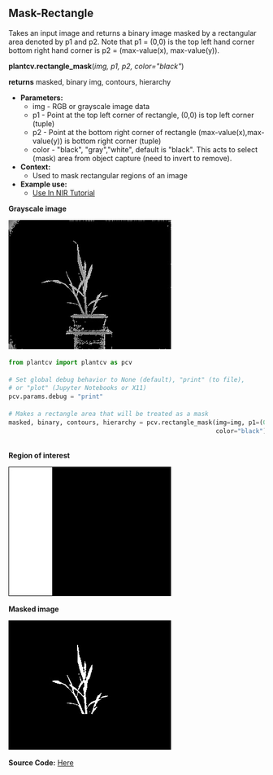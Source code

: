 ## Mask-Rectangle

Takes an input image and returns a binary image masked by a rectangular area denoted by p1 and p2. 
Note that p1 = (0,0) is the top left hand corner bottom right hand corner is p2 = (max-value(x), max-value(y)).

**plantcv.rectangle_mask**(*img, p1, p2, color="black"*)

**returns** masked, binary img, contours, hierarchy 

- **Parameters:**
    - img - RGB or grayscale image data
    - p1 - Point at the top left corner of rectangle, (0,0) is top left corner (tuple)
    - p2 - Point at the bottom right corner of rectangle (max-value(x),max-value(y)) is bottom right corner (tuple)
    - color - "black", "gray","white", default is "black". This acts to select (mask) area from object capture (need to invert to remove).
- **Context:**
    - Used to mask rectangular regions of an image
- **Example use:**
    - [Use In NIR Tutorial](nir_tutorial.md)
    
**Grayscale image**

![Screenshot](img/documentation_images/rectangle_mask/grayscale_image.jpg) 

```python
from plantcv import plantcv as pcv

# Set global debug behavior to None (default), "print" (to file), 
# or "plot" (Jupyter Notebooks or X11)
pcv.params.debug = "print"

# Makes a rectangle area that will be treated as a mask
masked, binary, contours, hierarchy = pcv.rectangle_mask(img=img, p1=(0,0), p2=(75,252), 
                                                         color="black")
                                                         
```

**Region of interest**

![Screenshot](img/documentation_images/rectangle_mask/roi.jpg) 

**Masked image**

![Screenshot](img/documentation_images/rectangle_mask/masked.jpg) 

**Source Code:** [Here](https://github.com/danforthcenter/plantcv/blob/master/plantcv/plantcv/rectangle_mask.py)
